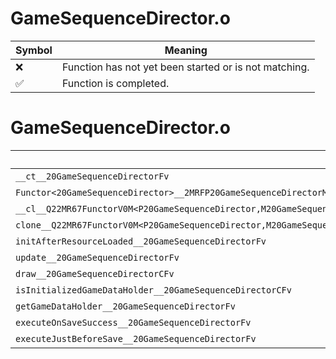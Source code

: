 # GameSequenceDirector.o
| Symbol | Meaning 
| ------------- | ------------- 
| :x: | Function has not yet been started or is not matching. 
| :white_check_mark: | Function is completed. 


# GameSequenceDirector.o
| Symbol | Decompiled? |
| ------------- | ------------- |
| `__ct__20GameSequenceDirectorFv` | :x: |
| `Functor<20GameSequenceDirector>__2MRFP20GameSequenceDirectorM20GameSequenceDirectorFPCvPv_v_Q22MR67FunctorV0M<P20GameSequenceDirector,M20GameSequenceDirectorFPCvPv_v>` | :x: |
| `__cl__Q22MR67FunctorV0M<P20GameSequenceDirector,M20GameSequenceDirectorFPCvPv_v>CFv` | :x: |
| `clone__Q22MR67FunctorV0M<P20GameSequenceDirector,M20GameSequenceDirectorFPCvPv_v>CFP7JKRHeap` | :x: |
| `initAfterResourceLoaded__20GameSequenceDirectorFv` | :x: |
| `update__20GameSequenceDirectorFv` | :x: |
| `draw__20GameSequenceDirectorCFv` | :x: |
| `isInitializedGameDataHolder__20GameSequenceDirectorCFv` | :x: |
| `getGameDataHolder__20GameSequenceDirectorFv` | :x: |
| `executeOnSaveSuccess__20GameSequenceDirectorFv` | :x: |
| `executeJustBeforeSave__20GameSequenceDirectorFv` | :x: |

